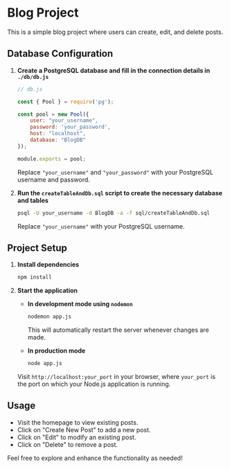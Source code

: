 # Blog Project

This is a simple blog project where users can create, edit, and delete posts.

## Database Configuration

1. **Create a PostgreSQL database and fill in the connection details in `./db/db.js`**

    ```javascript
    // db.js

    const { Pool } = require('pg');

    const pool = new Pool({
        user: "your_username",
        password: 'your_password',
        host: "localhost",
        database: "BlogDB"
    });

    module.exports = pool;
    ```

    Replace `"your_username"` and `"your_password"` with your PostgreSQL username and password.

2. **Run the `createTableAndDb.sql` script to create the necessary database and tables**

    ```bash
    psql -U your_username -d BlogDB -a -f sql/createTableAndDb.sql
    ```

    Replace `"your_username"` with your PostgreSQL username.

## Project Setup

1. **Install dependencies**

    ```bash
    npm install
    ```

2. **Start the application**

   - **In development mode using `nodemon`**

        ```bash
        nodemon app.js
        ```

        This will automatically restart the server whenever changes are made.

   - **In production mode**

        ```bash
        node app.js
        ```

    Visit `http://localhost:your_port` in your browser, where `your_port` is the port on which your Node.js application is running.

## Usage

- Visit the homepage to view existing posts.
- Click on "Create New Post" to add a new post.
- Click on "Edit" to modify an existing post.
- Click on "Delete" to remove a post.

Feel free to explore and enhance the functionality as needed!